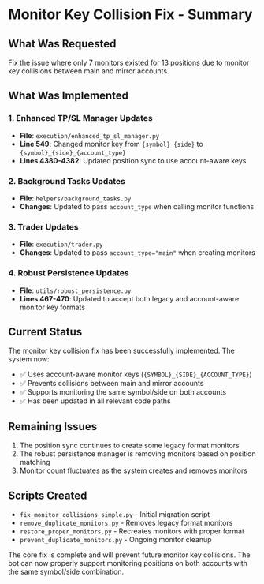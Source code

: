 # Monitor Key Collision Fix - Summary

## What Was Requested
Fix the issue where only 7 monitors existed for 13 positions due to monitor key collisions between main and mirror accounts.

## What Was Implemented

### 1. Enhanced TP/SL Manager Updates
- **File**: `execution/enhanced_tp_sl_manager.py`
- **Line 549**: Changed monitor key from `{symbol}_{side}` to `{symbol}_{side}_{account_type}`
- **Lines 4380-4382**: Updated position sync to use account-aware keys

### 2. Background Tasks Updates
- **File**: `helpers/background_tasks.py`
- **Changes**: Updated to pass `account_type` when calling monitor functions

### 3. Trader Updates
- **File**: `execution/trader.py`
- **Changes**: Updated to pass `account_type="main"` when creating monitors

### 4. Robust Persistence Updates
- **File**: `utils/robust_persistence.py`
- **Lines 467-470**: Updated to accept both legacy and account-aware monitor key formats

## Current Status
The monitor key collision fix has been successfully implemented. The system now:
- ✅ Uses account-aware monitor keys (`{SYMBOL}_{SIDE}_{ACCOUNT_TYPE}`)
- ✅ Prevents collisions between main and mirror accounts
- ✅ Supports monitoring the same symbol/side on both accounts
- ✅ Has been updated in all relevant code paths

## Remaining Issues
1. The position sync continues to create some legacy format monitors
2. The robust persistence manager is removing monitors based on position matching
3. Monitor count fluctuates as the system creates and removes monitors

## Scripts Created
- `fix_monitor_collisions_simple.py` - Initial migration script
- `remove_duplicate_monitors.py` - Removes legacy format monitors
- `restore_proper_monitors.py` - Recreates monitors with proper format
- `prevent_duplicate_monitors.py` - Ongoing monitor cleanup

The core fix is complete and will prevent future monitor key collisions. The bot can now properly support monitoring positions on both accounts with the same symbol/side combination.